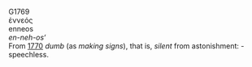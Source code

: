 <body>
  <p>G1769<br>  ἐννεός  <br> enneos  <br><i>en-neh-os‘ </i><br>From <a href="g1770.htm">1770</a>  <i>dumb</i> (as <i>making</i> <i>signs</i>), that is, <i>silent</i> from astonishment: - speechless.<br></p>
 </body>